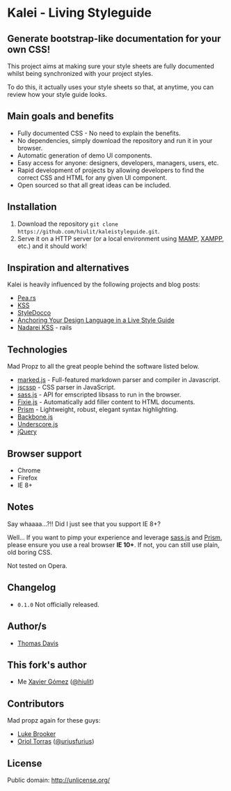 # Kalei - Living Styleguide


## Generate bootstrap-like documentation for your own CSS!

This project aims at making sure your style sheets are fully documented whilst being synchronized with your project styles.

To do this, it actually uses your style sheets so that, at anytime, you can review how your style guide looks.


## Main goals and benefits

* Fully documented CSS - No need to explain the benefits.
* No dependencies, simply download the repository and run it in your browser.
* Automatic generation of demo UI components.
* Easy access for anyone: designers, developers, managers, users, etc.
* Rapid development of projects by allowing developers to find the correct CSS and HTML for any given UI component.
* Open sourced so that all great ideas can be included.


## Installation

1. Download the repository `git clone https://github.com/hiulit/kaleistyleguide.git`.
2. Serve it on a HTTP server (or a local environment using [MAMP](http://www.mamp.info/),
 [XAMPP](http://www.apachefriends.org/), etc.) and it should work!


## Inspiration and alternatives

Kalei is heavily influenced by the following projects and blog posts:

* [Pea.rs](http://pea.rs/)
* [KSS](http://warpspire.com/posts/kss/)
* [StyleDocco](http://jacobrask.github.com/styledocco/)
* [Anchoring Your Design Language in a Live Style Guide](http://uxmag.com/articles/anchoring-your-design-language-in-a-live-style-guide)
* [Nadarei KSS](http://nadarei.co/nkss-rails/) - rails


## Technologies

Mad Propz to all the great people behind the software listed below.

* [marked.js](https://github.com/chjj/marked) - Full-featured markdown parser and compiler in Javascript.
* [jscssp](http://www.glazman.org/JSCSSP/) - CSS parser in JavaScript.
* [sass.js](https://github.com/medialize/sass.js) - API for emscripted libsass to run in the browser.
* [Fixie.js](https://github.com/ryhan/fixie) - Automatically add filler content to HTML documents.
* [Prism](http://prismjs.com/) - Lightweight, robust, elegant syntax highlighting.
* [Backbone.js](http://backbonejs.org/)
* [Underscore.js](http://underscorejs.org/)
* [jQuery](http://jquery.com)


## Browser support

* Chrome
* Firefox
* IE 8+

## Notes

Say whaaaa...?!! Did I just see that you support IE 8+?

Well... If you want to pimp your experience and leverage [sass.js](https://github.com/medialize/sass.js) and [Prism](http://prismjs.com/),
please ensure you use a real browser **IE 10+**.
If not, you can still use plain, old boring CSS.

Not tested on Opera.


## Changelog

* `0.1.0` Not officially released.


## Author/s

* [Thomas Davis](http://thomasdavis.github.com)

## This fork's author

* Me [Xavier Gómez](https://github.com/hiulit) ([@hiulit](https://twitter.com/hiulit))


## Contributors

Mad propz again for these guys:

* [Luke Brooker](http://lukebrooker.com/)
* [Oriol Torras](https://github.com/otorras) ([@uriusfurius](https://twitter.com/uriusfurius))


## License

Public domain: http://unlicense.org/
